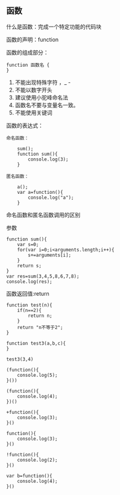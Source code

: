 ## 函数

什么是函数：完成一个特定功能的代码块

函数的声明：function

函数的组成部分：

    function 函数名 {
    }

1. 不能出现特殊字符 ，_ -
2. 不能以数字开头
3. 建议使用小驼峰命名法
4. 函数名不要与变量名一致。
5. 不能使用关键词

函数的表达式：

    命名函数：
        
        sum();
        function sum(){
         	console.log(3);
        }

    匿名函数：

        a();
        var a=function(){
         	console.log("a");
        }
        
命名函数和匿名函数调用的区别

参数

    function sum(){
        var s=0;
        for(var i=0;i<arguments.length;i++){
            s+=arguments[i];
        }
        return s;
    }
    var res=sum(3,4,5,8,6,7,8);
    console.log(res);

函数返回值:return

 	function test(n){
 		if(n==2){
 			return n;
 		}
 		return "n不等于2";
 	}

    function test3(a,b,c){
    }

    test3(3,4)

    (function(){
        console.log(5);
    }())

    (function(){
        console.log(4);
    })()

    +function(){
        console.log(3);
    }()

    function(){
        console.log(3);
    }()

    !function(){
        console.log(2);
    }()

    var b=function(){
        console.log(4);
    }()